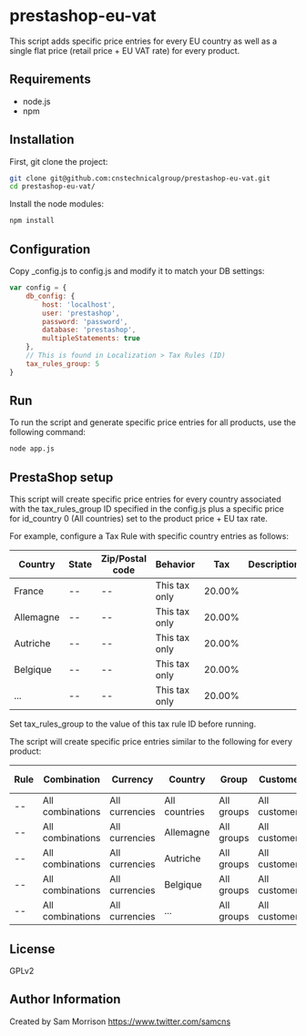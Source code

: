 prestashop-eu-vat
========

This script adds specific price entries for every EU country as well as a single flat price (retail price + EU VAT rate) for every product.

Requirements
------------

* node.js
* npm

Installation
--------------

First, git clone the project:
```bash
git clone git@github.com:cnstechnicalgroup/prestashop-eu-vat.git
cd prestashop-eu-vat/
```

Install the node modules:
```bash
npm install
```

Configuration
------------

Copy _config.js to config.js and modify it to match your DB settings:
```javascript
var config = {
    db_config: {
        host: 'localhost',
        user: 'prestashop',
        password: 'password',
        database: 'prestashop',
        multipleStatements: true
    },
    // This is found in Localization > Tax Rules (ID)
    tax_rules_group: 5
}
```

Run
---

To run the script and generate specific price entries for all products, use the following command:
```bash
node app.js
```

PrestaShop setup
----------------

This script will create specific price entries for every country associated with the tax_rules_group ID specified in the config.js plus a specific price for id_country 0 (All countries) set to the product price + EU tax rate.

For example, configure a Tax Rule with specific country entries as follows:

| Country     |State | Zip/Postal code | Behavior      | Tax    | Description |
|-------------|------|-----------------|---------------|--------|-------------|
| France      |  --  |              -- | This tax only | 20.00% |             | 
| Allemagne   |  --  |              -- | This tax only | 20.00% |             | 
| Autriche    |  --  |              -- | This tax only | 20.00% |             | 
| Belgique    |  --  |              -- | This tax only | 20.00% |             | 
| ...         |  --  |              -- | This tax only | 20.00% |             | 

Set tax_rules_group to the value of this tax rule ID before running.

The script will create specific price entries similar to the following for every product:

| Rule | Combination      | Currency        | Country         | Group       | Customer        | Fixed price | Impact  | Period      | From (quantity) |
|------|------------------|-----------------|-----------------|-------------|-----------------|-------------|---------|-------------|-----------------|
| --   | All combinations | All currencies  | All countries   | All groups  | All customers   |    165,00 € | --      | Unlimited   |               1 |
| --   | All combinations | All currencies  | Allemagne       | All groups  | All customers   |          -- | --      | Unlimited   |               1 |
| --   | All combinations | All currencies  | Autriche        | All groups  | All customers   |          -- | --      | Unlimited   |               1 |
| --   | All combinations | All currencies  | Belgique        | All groups  | All customers   |          -- | --      | Unlimited   |               1 |
| --   | All combinations | All currencies  | ...             | All groups  | All customers   |          -- | --      | Unlimited   |               1 |

License
-------

GPLv2

Author Information
------------------

Created by Sam Morrison
https://www.twitter.com/samcns

